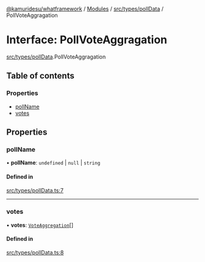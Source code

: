 [@kamuridesu/whatframework](../README.md) / [Modules](../modules.md) / [src/types/pollData](../modules/src_types_pollData.md) / PollVoteAggragation

# Interface: PollVoteAggragation

[src/types/pollData](../modules/src_types_pollData.md).PollVoteAggragation

## Table of contents

### Properties

- [pollName](src_types_pollData.PollVoteAggragation.md#pollname)
- [votes](src_types_pollData.PollVoteAggragation.md#votes)

## Properties

### pollName

• **pollName**: `undefined` \| ``null`` \| `string`

#### Defined in

[src/types/pollData.ts:7](https://github.com/kamuridesu/WhatFramework/blob/01ee173/src/types/pollData.ts#L7)

___

### votes

• **votes**: [`VoteAggregation`](src_types_pollData.VoteAggregation.md)[]

#### Defined in

[src/types/pollData.ts:8](https://github.com/kamuridesu/WhatFramework/blob/01ee173/src/types/pollData.ts#L8)
